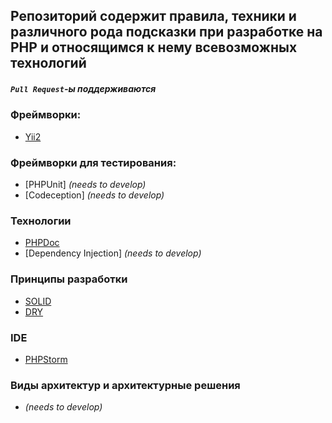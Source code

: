 ## Репозиторий содержит правила, техники и различного рода подсказки при разработке на PHP и относящимся к нему всевозможных технологий
##### `Pull Request`-ы поддерживаются

### Фреймворки:
- [Yii2](Yii2/readme.md)


### Фреймворки для тестирования:
- [PHPUnit] *(needs to develop)*
- [Codeception] *(needs to develop)*


### Технологии
- [PHPDoc](PHPDoc/readme.md)
- [Dependency Injection] *(needs to develop)*

### Принципы разработки
- [SOLID](principles/SOLID/readme.md)
- [DRY](principles/DRY/readme.md)

### IDE
- [PHPStorm](PhpStorm/readme.md)


### Виды архитектур и архитектурные решения
- *(needs to develop)*